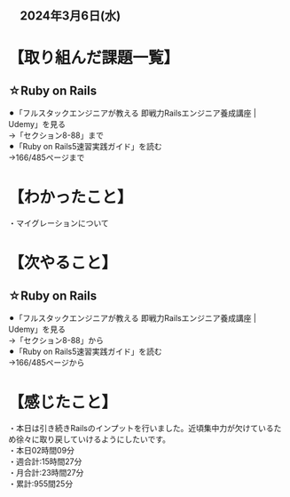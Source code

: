 ## 　2024年3月6日(水)
# 【取り組んだ課題一覧】
## ☆Ruby on Rails
⚫︎「フルスタックエンジニアが教える 即戦力Railsエンジニア養成講座 | Udemy」を見る<br>
→「セクション8-88」まで<br>
⚫︎「Ruby on Rails5速習実践ガイド」を読む<br>
→166/485ページまで<br>
# 【わかったこと】
・マイグレーションについて<br>
# 【次やること】
## ☆Ruby on Rails
⚫︎「フルスタックエンジニアが教える 即戦力Railsエンジニア養成講座 | Udemy」を見る<br>
→「セクション8-88」から<br>
⚫︎「Ruby on Rails5速習実践ガイド」を読む<br>
→166/485ページから<br>
# 【感じたこと】
・本日は引き続きRailsのインプットを行いました。近頃集中力が欠けているため徐々に取り戻していけるようにしたいです。<br>
・本日02時間09分<br>
・週合計:15時間27分<br>
・月合計:23時間27分<br>
・累計:955間25分<br>
